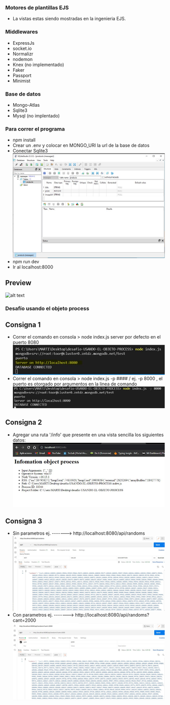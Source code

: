 ### Motores de plantillas EJS
* La vistas estas siendo mostradas en la ingenieria EJS.
### Middlewares
* ExpressJs
* socket.io
* Normalizr
* nodemon
* Knex (no implementado)
* Faker
* Passport
* Minimist

### Base de datos
* Mongo-Atlas
* Sqlite3
* Mysql (no implentado)

### Para correr el programa
* npm install
* Crear un .env y colocar en MONGO_URI la url de la base de datos
* Conectar Sqlite3
![alt text](https://raw.githubusercontent.com/Martin-J-Larre/desafio-login-formulario/main/img-video/sqlStudio.JPG)
* npm run dev
* Ir al localhost:8000
## Preview
![alt text](https://github.com/Martin-J-Larre/desafio-inicio-de-sesion-c/blob/main/assets/Login-Google-Chrome-2022-01-24-18-18-54.gif?raw=true)

### Desafío usando el objeto process
## Consigna 1
* Correr el comando en consola > node index.js server por defecto en el puerto 8080
![alt text](https://raw.githubusercontent.com/Martin-J-Larre/desafio-usando-el-objeto-process/main/assets/por-defecto.JPG)
* Correr el comando en consola > node index.js -p #### / ej. -p 8000 , el puerto es otorgado por argumentos en la linea de comando
![alt text](https://github.com/Martin-J-Larre/desafio-usando-el-objeto-process/blob/main/assets/por-comando.JPG?raw=true)
## Consigna 2
* Agregar una ruta '/info' que presente en una vista sencilla los siguientes datos:
![alt text](https://github.com/Martin-J-Larre/desafio-usando-el-objeto-process/blob/main/assets/info.JPG?raw=true)
## Consigna 3
* Sin parametros ej. -------> http://localhost:8080/api/randoms
![alt text](https://github.com/Martin-J-Larre/desafio-usando-el-objeto-process/blob/main/assets/tres-a.JPG?raw=true)
* Con parametros ej. -------> http://localhost:8080/api/randoms?cant=2000
![alt text](https://github.com/Martin-J-Larre/desafio-usando-el-objeto-process/blob/main/assets/tres-b.JPG?raw=true)
